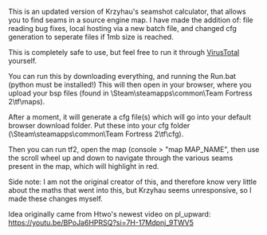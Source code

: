 This is an updated version of Krzyhau's seamshot calculator, that allows you to find seams in a source engine map.
I have made the addition of:
file reading bug fixes, local hosting via a new batch file, and changed cfg generation to seperate files if 1mb size is reached. 

This is completely safe to use, but feel free to run it through [VirusTotal](https://www.virustotal.com/gui/home/upload) yourself.

You can run this by downloading everything, and running the Run.bat (python must be installed!)
This will then open in your browser, where you upload your bsp files (found in \Steam\steamapps\common\Team Fortress 2\tf\maps). 


After a moment, it will generate a cfg file(s) which will go into your default browser download folder. 
Put these into your cfg folder (\Steam\steamapps\common\Team Fortress 2\tf\cfg).

Then you can run tf2, open the map (console > "map MAP_NAME", then use the scroll wheel up and down to navigate through the various seams present in the map, which will highlight in red. 

Side note: I am not the original creator of this, and therefore know very little about the maths that went into this, but Krzyhau seems unresponsive, so I made these changes myself. 

Idea originally came from Htwo's newest video on pl_upward: https://youtu.be/BPoJa6HPRSQ?si=7H-17Mdpnj_9TWV5

